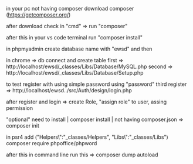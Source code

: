 in your pc not having composer download composer
(https://getcomposer.org/)

after download check in "cmd" => run "composer"

after this in your vs code terminal run "composer install"

in phpmyadmin create database name with "ewsd" and then 

in chrome => db connect and create table
first => http://localhost/ewsd/_classes/Libs/Database/MySQL.php
second => http://localhost/ewsd/_classes/Libs/Database/Setup.php

to test register with using simple password using "password"
third register => http://localhost/ewsd../src/Auth/design/login.php

after register and login => create Role, "assign role" to user, assing permission

"optional"
need to install |
composer install | not having composer.json =>
composer init

in psr4 add ("Helpers\\":"_classes/Helpers",
            "Libs\\":"_classes/Libs")
composer require phpoffice/phpword

after this in command line run this =>
composer dump autoload
